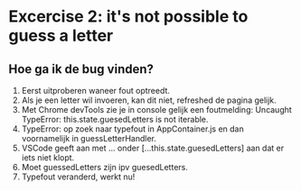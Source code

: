 # Excercise 2: it's not possible to guess a letter

## Hoe ga ik de bug vinden?

1. Eerst uitproberen waneer fout optreedt.
2. Als je een letter wil invoeren, kan dit niet, refreshed de pagina gelijk.
3. Met Chrome devTools zie je in console gelijk een foutmelding: Uncaught TypeError: this.state.guesedLetters is not iterable.
4. TypeError: op zoek naar typefout in AppContainer.js en dan voornamelijk in guessLetterHandler.
5. VSCode geeft aan met ... onder [...this.state.guesedLetters] aan dat er iets niet klopt.
6. Moet guessedLetters zijn ipv guesedLetters.
7. Typefout veranderd, werkt nu!
